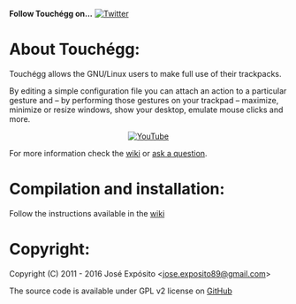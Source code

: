 **Follow Touchégg on...** [![](https://lh3.googleusercontent.com/-kRgKvb-T4_4/T9psNwZN3TI/AAAAAAAAANA/pwasxapdWm0/s33/twitter.png "Twitter")](https://twitter.com/#!/Jose__Exposito)

About Touchégg:
===============

Touchégg allows the GNU/Linux users to make full use of their trackpacks.

By editing a simple configuration file you can attach an action to a particular gesture and – by performing those gestures on your trackpad – maximize, minimize or resize windows, show your desktop, emulate mouse clicks and more.

<p align="center">
  <a href="https://www.youtube.com/watch?v=1Ek4QaFQ1qo">
    <img src="https://lh3.googleusercontent.com/jCG_VhjYFyY8HlyevwsSffoxYA065MI6NnWqB2sTDMdrm8M_WwuUbB9Gigyo8kKI6QSOPQbavegEHPpPsrNeDkBqbI3tviEqXAZrW6qlIO3ID2q1WcGbrhhJsi8vLUpOpH769weEzhsFdFbXXoIIbSHe3VIqwJ0LiIBnPFUeFAmwRQea4lv6soTWfU6ieyplP3eCAwxP6EZXhDUXhfgGPqVyfiR-capdju_BozL6mehoGAq1lm7W0JMIrw3wPxxifo7sibylEkCSx2m1zlpfnQ27qWtxM7ft97nBWamWTcZL8lB086_JXGznd91XVudasE9iNQS9zwLk7kg4WM8KNXl4mbV8RVqTANq9iBHorlZxPXAWy_xk_gbkDrMzUQirtZoN7J-4_bwqE3N68lzPdSsc5SMYH39YWR-qyCzPNMCvTv-ZXY8ygZeGBsbh7pQSZxu1DkFcYd7fZngpbU8n0VFk48uCReJve-sKXphQmr2hqkytJFew6YietBYDBYSVBAv1LBPwzLjt0iPuCVOVT04lK-uNemhmZV-5FVaQYO9rxFMufq58pz8ygaVyQ8If-sl7=w854-h480-no" alt="YouTube" />
  </a>
</p>

For more information check the [wiki](https://github.com/JoseExposito/touchegg/wiki) or [ask a question](https://github.com/JoseExposito/touchegg/issues).

Compilation and installation:
=============================

Follow the instructions available in the [wiki](https://github.com/JoseExposito/touchegg/wiki/How-to-compile-Touch%C3%A9gg-source-code)

Copyright:
==========

Copyright (C) 2011 - 2016 José Expósito <<jose.exposito89@gmail.com>> 

The source code is available under GPL v2 license on [GitHub](https://github.com/JoseExposito/touchegg)
